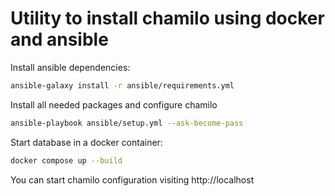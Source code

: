 # Utility to install chamilo using docker and ansible

Install ansible dependencies:

```bash
ansible-galaxy install -r ansible/requirements.yml
```

Install all needed packages and configure chamilo

```bash 
ansible-playbook ansible/setup.yml --ask-become-pass
```

Start database in a docker container: 

```bash 
docker compose up --build
```


You can start chamilo configuration visiting http://localhost